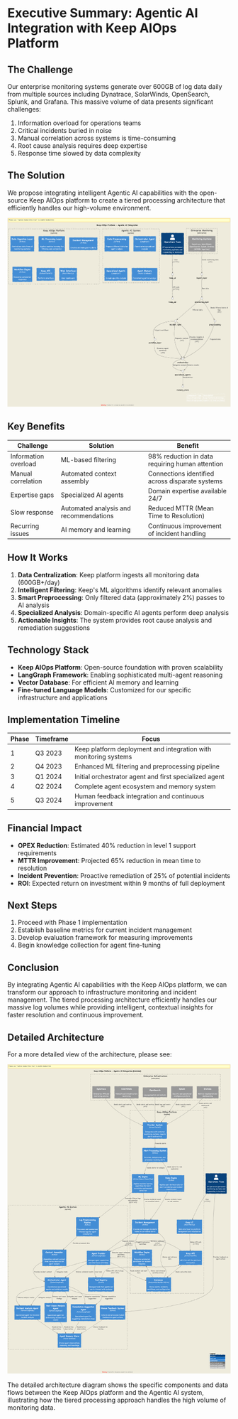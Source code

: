 # Executive Summary: Agentic AI Integration with Keep AIOps Platform

## The Challenge

Our enterprise monitoring systems generate over 600GB of log data daily from multiple sources including Dynatrace, SolarWinds, OpenSearch, Splunk, and Grafana. This massive volume of data presents significant challenges:

1. Information overload for operations teams
2. Critical incidents buried in noise
3. Manual correlation across systems is time-consuming
4. Root cause analysis requires deep expertise
5. Response time slowed by data complexity

## The Solution

We propose integrating intelligent Agentic AI capabilities with the open-source Keep AIOps platform to create a tiered processing architecture that efficiently handles our high-volume environment.

![Keep AIOps Platform with Agentic AI Integration](../../../images/C4_Agentic_Integration_Simplified.png)

## Key Benefits

| Challenge | Solution | Benefit |
|-----------|----------|---------|
| Information overload | ML-based filtering | 98% reduction in data requiring human attention |
| Manual correlation | Automated context assembly | Connections identified across disparate systems |
| Expertise gaps | Specialized AI agents | Domain expertise available 24/7 |
| Slow response | Automated analysis and recommendations | Reduced MTTR (Mean Time to Resolution) |
| Recurring issues | AI memory and learning | Continuous improvement of incident handling |

## How It Works

1. **Data Centralization**: Keep platform ingests all monitoring data (600GB+/day)
2. **Intelligent Filtering**: Keep's ML algorithms identify relevant anomalies
3. **Smart Preprocessing**: Only filtered data (approximately 2%) passes to AI analysis
4. **Specialized Analysis**: Domain-specific AI agents perform deep analysis
5. **Actionable Insights**: The system provides root cause analysis and remediation suggestions

## Technology Stack

- **Keep AIOps Platform**: Open-source foundation with proven scalability
- **LangGraph Framework**: Enabling sophisticated multi-agent reasoning
- **Vector Database**: For efficient AI memory and learning
- **Fine-tuned Language Models**: Customized for our specific infrastructure and applications

## Implementation Timeline

| Phase | Timeframe | Focus |
|-------|-----------|-------|
| 1 | Q3 2023 | Keep platform deployment and integration with monitoring systems |
| 2 | Q4 2023 | Enhanced ML filtering and preprocessing pipeline |
| 3 | Q1 2024 | Initial orchestrator agent and first specialized agent |
| 4 | Q2 2024 | Complete agent ecosystem and memory system |
| 5 | Q3 2024 | Human feedback integration and continuous improvement |

## Financial Impact

- **OPEX Reduction**: Estimated 40% reduction in level 1 support requirements
- **MTTR Improvement**: Projected 65% reduction in mean time to resolution
- **Incident Prevention**: Proactive remediation of 25% of potential incidents
- **ROI**: Expected return on investment within 9 months of full deployment

## Next Steps

1. Proceed with Phase 1 implementation
2. Establish baseline metrics for current incident management
3. Develop evaluation framework for measuring improvements
4. Begin knowledge collection for agent fine-tuning

## Conclusion

By integrating Agentic AI capabilities with the Keep AIOps platform, we can transform our approach to infrastructure monitoring and incident management. The tiered processing architecture efficiently handles our massive log volumes while providing intelligent, contextual insights for faster resolution and continuous improvement.

## Detailed Architecture

For a more detailed view of the architecture, please see:

![Keep AIOps Platform with Agentic AI Integration (Detailed)](../../../images/C4_Agentic_Integration_Detailed.png)

The detailed architecture diagram shows the specific components and data flows between the Keep AIOps platform and the Agentic AI system, illustrating how the tiered processing approach handles the high volume of monitoring data. 